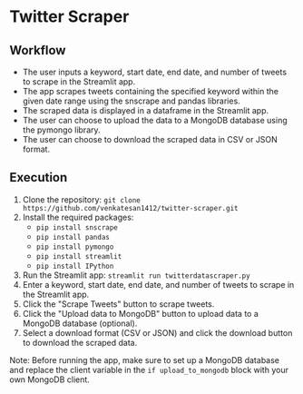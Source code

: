 # Twitter Scraper

## Workflow

* The user inputs a keyword, start date, end date, and number of tweets to scrape in the Streamlit app.
* The app scrapes tweets containing the specified keyword within the given date range using the snscrape and pandas libraries.
* The scraped data is displayed in a dataframe in the Streamlit app.
* The user can choose to upload the data to a MongoDB database using the pymongo library.
* The user can choose to download the scraped data in CSV or JSON format.

## Execution

1. Clone the repository: `git clone https://github.com/venkatesan1412/twitter-scraper.git`
2. Install the required packages: 
    * `pip install snscrape`
    * `pip install pandas`
    * `pip install pymongo`
    * `pip install streamlit`
    * `pip install IPython`
3. Run the Streamlit app: `streamlit run twitterdatascraper.py`
4. Enter a keyword, start date, end date, and number of tweets to scrape in the Streamlit app.
5. Click the "Scrape Tweets" button to scrape tweets.
6. Click the "Upload data to MongoDB" button to upload data to a MongoDB database (optional).
7. Select a download format (CSV or JSON) and click the download button to download the scraped data.

Note: Before running the app, make sure to set up a MongoDB database and replace the client variable in the `if upload_to_mongodb` block with your own MongoDB client.


